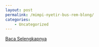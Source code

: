 ```yaml
---
layout: post
permalink: /mimpi-nyetir-bus-rem-blong/
categories:
    - Uncategorized
---
```


[Baca Selengkapnya](/09)